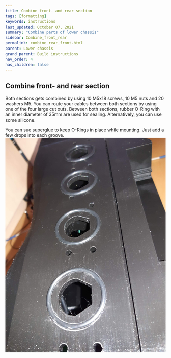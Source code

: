 ```yaml
---
title: Combine front- and rear section
tags: [formatting]
keywords: instructions
last_updated: October 07, 2021
summary: "Combine parts of lower chassis"
sidebar: Combine_front_rear
permalink: combine_rear_front.html
parent: Lower chassis
grand_parent: Build instructions
nav_order: 4
has_children: false
---
```

## Combine front- and rear section
Both sections gets combined by using 10 M5x18 screws, 10 M5 nuts and 20 washers M5. You can route your cables between both sections by using one of the four
large cut outs. Between both sections, rubber O-Ring with an inner diameter of 35mm are used for sealing. Alternatively, you can use some silicone.

You can sue superglue to keep O-Rings in place while mounting. Just add a few drops into each groove.
![](/images/Rear_section_o_Ring.jpg)




